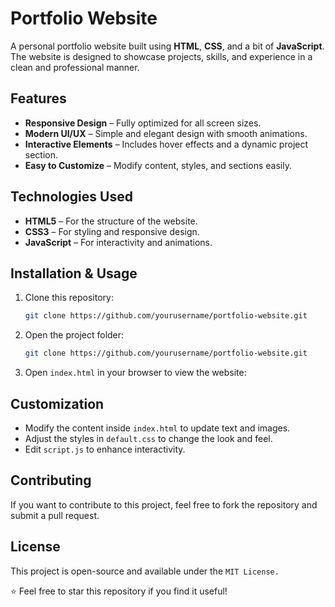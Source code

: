 # Portfolio Website

A personal portfolio website built using **HTML**, **CSS**, and a bit of **JavaScript**. The website is designed to showcase projects, skills, and experience in a clean and professional manner.

## Features

- **Responsive Design** – Fully optimized for all screen sizes.
- **Modern UI/UX** – Simple and elegant design with smooth animations.
- **Interactive Elements** – Includes hover effects and a dynamic project section.
- **Easy to Customize** – Modify content, styles, and sections easily.

## Technologies Used

- **HTML5** – For the structure of the website.
- **CSS3** – For styling and responsive design.
- **JavaScript** – For interactivity and animations.

## Installation & Usage

1. Clone this repository:
   ```sh
   git clone https://github.com/yourusername/portfolio-website.git
   ```
2. Open the project folder:
   ```sh
   git clone https://github.com/yourusername/portfolio-website.git
   ```
3. Open `index.html` in your browser to view the website:

## Customization

- Modify the content inside `index.html` to update text and images.
- Adjust the styles in `default.css` to change the look and feel.
- Edit `script.js` to enhance interactivity.

## Contributing

If you want to contribute to this project, feel free to fork the repository and submit a pull request.

## License

This project is open-source and available under the `MIT License.`

:star: Feel free to star this repository if you find it useful!
